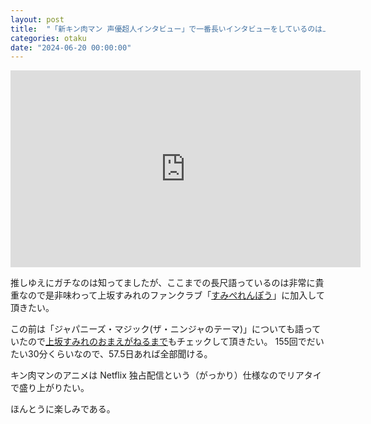 ```yaml
---
layout: post
title:  "「新キン肉マン 声優超人インタビュー」で一番長いインタビューをしているのは上坂すみれ"
categories: otaku
date: "2024-06-20 00:00:00"
---
```


<div class="google">
<iframe width="560" height="315" src="https://www.youtube.com/embed/BuuW5C-saxU?si=jfh0nq82WgY6SZ6f" title="YouTube video player" frameborder="0" allow="accelerometer; autoplay; clipboard-write; encrypted-media; gyroscope; picture-in-picture; web-share" referrerpolicy="strict-origin-when-cross-origin" allowfullscreen></iframe>
</div>

推しゆえにガチなのは知ってましたが、ここまでの長尺語っているのは非常に貴重なので是非味わって上坂すみれのファンクラブ「[すみぺれんぽう](https://www.sumipe-federation.com/)」に加入して頂きたい。

この前は「ジャパニーズ・マジック(ザ・ニンジャのテーマ)」についても語っていたので[上坂すみれのおまえがねるまで](https://www.youtube.com/c/uesakasumire)もチェックして頂きたい。
155回でだいたい30分くらいなので、57.5日あれば全部聞ける。

キン肉マンのアニメは Netflix 独占配信という（がっかり）仕様なのでリアタイで盛り上がりたい。

ほんとうに楽しみである。

